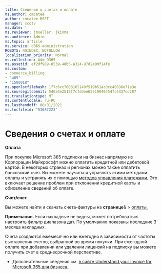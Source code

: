 ```yaml
---
title: Сведения о счетах и оплате
ms.author: cmcatee
author: cmcatee-MSFT
manager: scotv
ms.date: ''
ms.reviewer: jmueller, jkinma
ms.audience: Admin
ms.topic: article
ms.service: o365-administration
ROBOTS: NOINDEX, NOFOLLOW
localization_priority: Normal
ms.collection: Adm_O365
ms.assetid: ef2df989-8539-48b5-a324-97d2e09f14fe
ms.custom:
- commerce_billing
- "485"
- "1500018"
ms.openlocfilehash: 1f7c6cc7003165140f519b51ac0cc40636e71a3e
ms.sourcegitcommit: 540a4e2515f7cfddee65519046454fc4437cd287
ms.translationtype: MT
ms.contentlocale: ru-RU
ms.lasthandoff: 08/01/2021
ms.locfileid: "53687223"
---
```

# <a name="invoice-and-payment-information"></a>Сведения о счетах и оплате

**Оплата**

При покупке Microsoft 365 подписки на бизнес напрямую из Корпорации Майкрософт можно оплатить кредитной или дебетовой картой.  В некоторых странах и регионах можно также оплатить банковский счет.  Вы можете научиться управлять этими методами оплаты и устранять их с помощью [методов управления платежами.](/microsoft-365/commerce/billing-and-payments/manage-payment-methods) Это включает решение проблем при отклонении кредитной карты и обновление сведений об оплате.

**Счет/счет**

Вы можете найти и скачать счета-фактуры на **странице**&  >  [оплаты.](https://go.microsoft.com/fwlink/p/?linkid=848039)  

**Примечание.** Если накладные не видны, может потребоваться настроить фильтр диапазона дат.  По умолчанию показаны последние 3 месяца накладных.

Счета создаются ежемесячно или ежегодно в зависимости от частоты выставления счетов, выбранной во время покупки.  При ежегодной оплате при добавлении или удалении лицензий на подписку вы можете получить счет в среднесрочной перспективе.

- Дополнительные сведения см. [в сайте Understand your invoice for Microsoft 365 для бизнеса.](/microsoft-365/commerce/billing-and-payments/understand-your-invoice2)